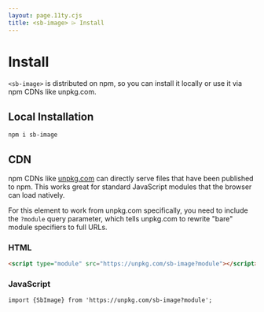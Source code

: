 ```yaml
---
layout: page.11ty.cjs
title: <sb-image> ⌲ Install
---
```


# Install

`<sb-image>` is distributed on npm, so you can install it locally or use it via npm CDNs like unpkg.com.

## Local Installation

```bash
npm i sb-image
```

## CDN

npm CDNs like [unpkg.com]() can directly serve files that have been published to npm. This works great for standard JavaScript modules that the browser can load natively.

For this element to work from unpkg.com specifically, you need to include the `?module` query parameter, which tells unpkg.com to rewrite "bare" module specifiers to full URLs.

### HTML

```html
<script type="module" src="https://unpkg.com/sb-image?module"></script>
```

### JavaScript

```html
import {SbImage} from 'https://unpkg.com/sb-image?module';
```
